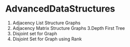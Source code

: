 # AdvancedDataStructures
1. Adjacency List Structure Graphs
2. Adjacency Matrix Structure Graphs
3.Depth First Tree
4. Disjoint set for Graph
5. Disjoint Set for Graph using Rank
